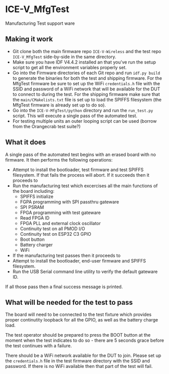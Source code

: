 # ICE-V_MfgTest
Manufacturing Test support ware

## Making it work
* Git clone both the main firmware repo `ICE-V-Wireless` and the test repo
`ICE-V_MfgTest` side-by-side in the same directory.
* Make sure you have IDF V4.4.2 installed an that you've run the setup
script to get all the environment variables properly set.
* Go into the Firmware directories of each Git repo and run `idf.py build`
to generate the binaries for both the test and shipping firmware. For the
MfgTest firmware be sure to set up the WiFi `credentials.h` file with the
SSID and password of a WiFi network that will be available for the DUT
to connect to during the test. For the shipping firmware make sure that
the `main/CMakelists.txt` file is set up to load the SPIFFS filesystem
(the MfgTest firmware is already set up to do so).
* Go into the `ICE-V-MfgTest/python` directory and run the `run_test.py`
script. This will execute a single pass of the automated test.
* For testing multiple units an outer looping script can be used (borrow
from the Orangecrab test suite?)

## What it does
A single pass of the automated test begins with an erased board with no
firmware. It then performs the following operations:
* Attempt to install the bootloader, test firmware and test SPIFFS filesystem.
If that fails the process will abort. If it succeeds then it proceeds to
* Run the manufacturing test which excercises all the main functions of the
board including:
  * SPIFFS initialize
  * FGPA programming with SPI passthru gateware
  * SPI PSRAM
  * FPGA programming with test gateware
  * Read FPGA ID
  * FPGA PLL and external clock oscillator
  * Continuity test on all PMOD I/O
  * Continuity test on ESP32 C3 GPIO
  * Boot button
  * Battery charger
  * WiFi
* If the manufacturing test passes then it proceeds to
* Attempt to install the bootloader, end-user firmware and SPIFFS filesystem.
* Run the USB Serial command line utility to verify the default gateware ID.

If all those pass then a final success message is printed.

## What will be needed for the test to pass
The board will need to be connected to the test fixture which provides proper
continutity loopback for all the GPIO, as well as the battery charge load.

The test operator should be prepared to press the BOOT button at the moment
when the test indicates to do so - there are 5 seconds grace before the test
continues with a failure.

There should be a WiFi network available for the DUT to join. Please set up the
`credentials.h` file in the test firmware directory with the SSID and password.
If there is no WiFi available then that part of the test will fail.

